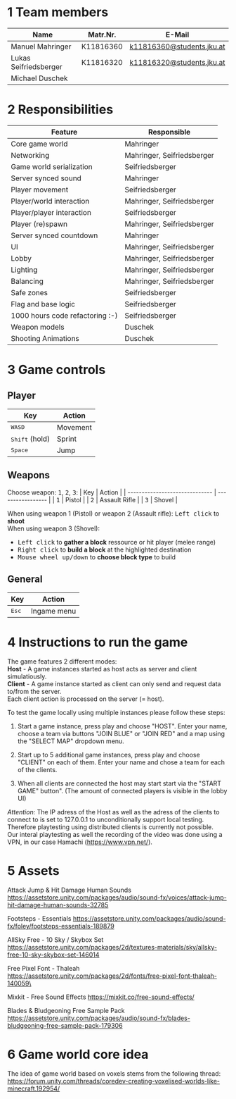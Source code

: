 # 1 Team members

| Name                  | Matr.Nr.  | E-Mail                    |
| --------------------- | --------- | ------------------------- |
| Manuel Mahringer      | K11816360 | k11816360@students.jku.at |
| Lukas Seifriedsberger | K11816320 | k11816320@students.jku.at |
| Michael Duschek       |           |                           |

# 2 Responsibilities
| Feature                         | Responsible                |
| ------------------------------- | -------------------------- |
| Core game world                 | Mahringer                  |
| Networking                      | Mahringer, Seifriedsberger |
| Game world serialization        | Seifriedsberger            |
| Server synced sound             | Mahringer                  |
| Player movement                 | Seifriedsberger            |
| Player/world interaction        | Mahringer, Seifriedsberger |
| Player/player interaction       | Seifriedsberger            |
| Player (re)spawn                | Mahringer, Seifriedsberger |
| Server synced countdown         | Mahringer                  |
| UI                              | Mahringer, Seifriedsberger |
| Lobby                           | Mahringer, Seifriedsberger |
| Lighting                        | Mahringer, Seifriedsberger |
| Balancing                       | Mahringer, Seifriedsberger |
| Safe zones                      | Seifriedsberger            |
| Flag and base logic             | Seifriedsberger            |
| 1000 hours code refactoring :-) | Seifriedsberger            |
| Weapon models                   | Duschek                    |
| Shooting Animations             | Duschek                    |

# 3 Game controls
## Player
| Key                                              | Action   |
| ------------------------------------------------ | -------- |
| <kbd>W</kbd><kbd>A</kbd><kbd>S</kbd><kbd>D</kbd> | Movement |
| <kbd>Shift</kbd> (hold)                          | Sprint   |
| <kbd>Space</kbd>                                 | Jump     |

## Weapons
Choose weapon: <kbd>1</kbd>, <kbd>2</kbd>, <kbd>3</kbd>:
| Key                            | Action            |
| ------------------------------ | ----------------- |
| <kbd>1</kbd>                   | Pistol            |
| <kbd>2</kbd>                   | Assault Rifle     |
| <kbd>3</kbd>                   | Shovel            |

When using weapon 1 (Pistol) or weapon 2 (Assault rifle): <kbd>Left click</kbd> to **shoot**   
When using weapon 3 (Shovel): 
* <kbd>Left click</kbd> to **gather a block** ressource or hit player (melee range)
* <kbd>Right click</kbd> to **build a block** at the highlighted destination
* <kbd>Mouse wheel up/down</kbd> to **choose block type** to build

## General
| Key            | Action      |
| -------------- | ----------- |
| <kbd>Esc</kbd> | Ingame menu |

# 4 Instructions to run the game
The game features 2 different modes:   
**Host** - A game instances started as host acts as server and client simulatiously.    
**Client** - A game instance started as client can only send and request data to/from the server.  
Each client action is processed on the server (= host).  

To test the game locally using multiple instances please follow these steps:  

1. Start a game instance, press play and choose "HOST". 
Enter your name, choose a team via buttons "JOIN BLUE" or "JOIN RED" and a map using the "SELECT MAP" dropdown menu.  

2. Start up to 5 additional game instances, press play and choose "CLIENT" on each of them. 
Enter your name and chose a team for each of the clients.  

3. When all clients are connected the host may start start via the "START GAME" button". (The amount of connected players is visible in the lobby UI)

*Attention:* The IP adress of the Host as well as the adress of the clients to connect to is set to 127.0.0.1 to unconditionally support local testing.  
Therefore playtesting using distributed clients is currently not possible.  
Our interal playtesting as well the recording of the video was done using a VPN, in our case Hamachi (https://www.vpn.net/).    

# 5 Assets

Attack Jump & Hit Damage Human Sounds
https://assetstore.unity.com/packages/audio/sound-fx/voices/attack-jump-hit-damage-human-sounds-32785

Footsteps - Essentials
https://assetstore.unity.com/packages/audio/sound-fx/foley/footsteps-essentials-189879

AllSky Free - 10 Sky / Skybox Set
https://assetstore.unity.com/packages/2d/textures-materials/sky/allsky-free-10-sky-skybox-set-146014

Free Pixel Font - Thaleah
https://assetstore.unity.com/packages/2d/fonts/free-pixel-font-thaleah-140059\

Mixkit - Free Sound Effects 
https://mixkit.co/free-sound-effects/

Blades & Bludgeoning Free Sample Pack
https://assetstore.unity.com/packages/audio/sound-fx/blades-bludgeoning-free-sample-pack-179306

# 6 Game world core idea
The idea of game world based on voxels stems from the following thread:
https://forum.unity.com/threads/coredev-creating-voxelised-worlds-like-minecraft.192954/


